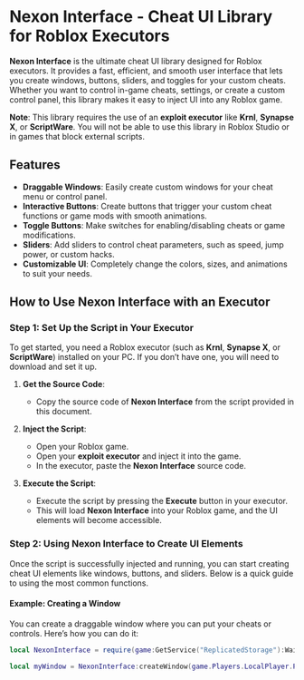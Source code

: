 # Nexon Interface - Cheat UI Library for Roblox Executors

**Nexon Interface** is the ultimate cheat UI library designed for Roblox executors. It provides a fast, efficient, and smooth user interface that lets you create windows, buttons, sliders, and toggles for your custom cheats. Whether you want to control in-game cheats, settings, or create a custom control panel, this library makes it easy to inject UI into any Roblox game.

**Note**: This library requires the use of an **exploit executor** like **Krnl**, **Synapse X**, or **ScriptWare**. You will not be able to use this library in Roblox Studio or in games that block external scripts.

## Features
- **Draggable Windows**: Easily create custom windows for your cheat menu or control panel.
- **Interactive Buttons**: Create buttons that trigger your custom cheat functions or game mods with smooth animations.
- **Toggle Buttons**: Make switches for enabling/disabling cheats or game modifications.
- **Sliders**: Add sliders to control cheat parameters, such as speed, jump power, or custom hacks.
- **Customizable UI**: Completely change the colors, sizes, and animations to suit your needs.

## How to Use Nexon Interface with an Executor

### Step 1: Set Up the Script in Your Executor

To get started, you need a Roblox executor (such as **Krnl**, **Synapse X**, or **ScriptWare**) installed on your PC. If you don’t have one, you will need to download and set it up.

1. **Get the Source Code**:
   - Copy the source code of **Nexon Interface** from the script provided in this document.
   
2. **Inject the Script**:
   - Open your Roblox game.
   - Open your **exploit executor** and inject it into the game.
   - In the executor, paste the **Nexon Interface** source code.

3. **Execute the Script**:
   - Execute the script by pressing the **Execute** button in your executor. 
   - This will load **Nexon Interface** into your Roblox game, and the UI elements will become accessible.

### Step 2: Using Nexon Interface to Create UI Elements

Once the script is successfully injected and running, you can start creating cheat UI elements like windows, buttons, and sliders. Below is a quick guide to using the most common functions.

#### Example: Creating a Window

You can create a draggable window where you can put your cheats or controls. Here’s how you can do it:

```lua
local NexonInterface = require(game:GetService("ReplicatedStorage"):WaitForChild("NexonInterface"))

local myWindow = NexonInterface:createWindow(game.Players.LocalPlayer.PlayerGui, "Cheat Menu", UDim2.new(0, 400, 0, 300), UDim2.new(0.5, -200, 0.5, -150))
